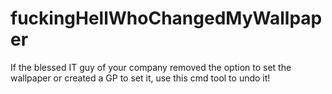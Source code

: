 fuckingHellWhoChangedMyWallpaper
================================

If the blessed IT guy of your company removed the option to set the wallpaper or created a GP to set it, use this cmd tool to undo it!
